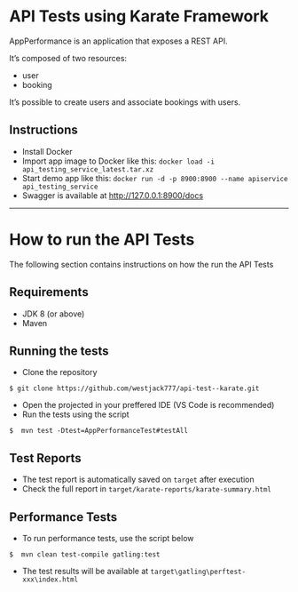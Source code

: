 # API Tests using Karate Framework
AppPerformance is an application that exposes a REST API.

It’s composed of two resources:
- user
- booking

It’s possible to create users and associate bookings with users.

## Instructions
- Install Docker
- Import app image to Docker like this: `docker load -i api_testing_service_latest.tar.xz`
- Start demo app like this: `docker run -d -p 8900:8900 --name apiservice api_testing_service`
- Swagger is available at http://127.0.0.1:8900/docs

-----
# How to run the API Tests
The following section contains instructions on how the run the API Tests

## Requirements
- JDK 8 (or above)
- Maven

## Running the tests
- Clone the repository 
```shell
$ git clone https://github.com/westjack777/api-test--karate.git
```
- Open the projected in your preffered IDE (VS Code is recommended)
- Run the tests using the script
```shell
$  mvn test -Dtest=AppPerformanceTest#testAll
```

## Test Reports
- The test report is automatically saved on `target` after execution
- Check the full report in `target/karate-reports/karate-summary.html`

## Performance Tests
- To run performance tests, use the script below
```shell
$  mvn clean test-compile gatling:test
```
- The test results will be available at `target\gatling\perftest-xxx\index.html`